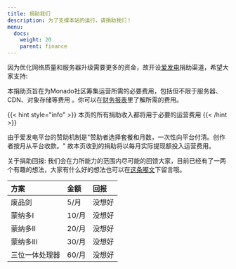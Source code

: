 ```yaml
---
title: 捐助我们
description: 为了支撑本站的运行，请捐助我们！
menu:
  docs:
    weight: 20
    parent: finance
---
```


因为优化网络质量和服务器升级需要更多的资金，故开设[爱发电](http://afdian.net/@monado_ren)捐助渠道，希望大家支持:

本捐助页旨在为Monado社区筹集运营所需的必要费用，包括但不限于服务器、CDN、对象存储等费用 。你可以在[财务报表](https://blog.monado.ren/finance/statements/)里了解所需的费用。 

{{< hint style="info" >}}
本页的所有捐助收入都将用于必要的运营费用
{{< /hint >}}

由于爱发电平台的赞助机制是"赞助者选择套餐和月数，一次性向平台付清。创作者按月从平台收款。" 故本页收到的捐助将以每月实际提现额投入运营费用。

关于捐助回报: 我们会在力所能力的范围内尽可能的回馈大家，目前已经有了一两个有趣的想法，大家有什么好的想法也可以在[这条嘟文](https://monado.ren/status/123)下留言哦。

| 方案 | 金额 | 回报 |
| :--- | :--- | :--- |
| 废品剑 | 5/月 | 没想好 |
| 蒙纳多Ⅰ | 10/月 | 没想好 |
| 蒙纳多Ⅱ | 20/月 | 没想好 |
| 蒙纳多Ⅲ | 30/月 | 没想好 |
| 三位一体处理器 | 60/月 | 没想好 |

